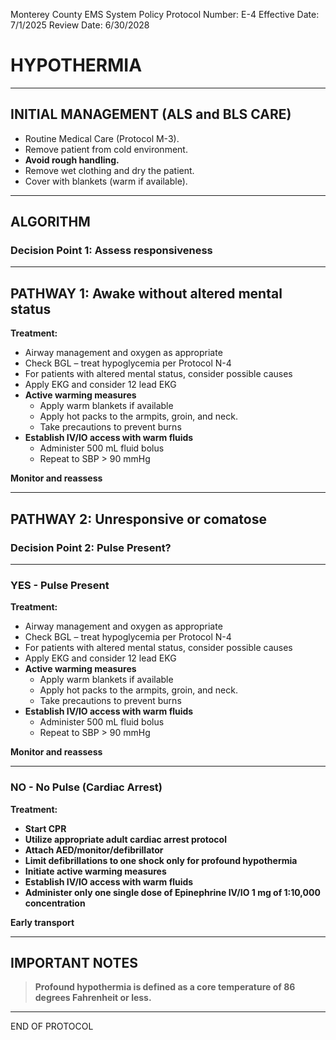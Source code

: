 Monterey County EMS System Policy
Protocol Number: E-4
Effective Date: 7/1/2025
Review Date: 6/30/2028

# HYPOTHERMIA

---

## INITIAL MANAGEMENT (ALS and BLS CARE)

- Routine Medical Care (Protocol M-3).
- Remove patient from cold environment.
- **Avoid rough handling.**
- Remove wet clothing and dry the patient.
- Cover with blankets (warm if available).

---

## ALGORITHM

### Decision Point 1: Assess responsiveness

---

## PATHWAY 1: Awake without altered mental status

**Treatment:**

- Airway management and oxygen as appropriate
- Check BGL – treat hypoglycemia per Protocol N-4
- For patients with altered mental status, consider possible causes
- Apply EKG and consider 12 lead EKG
- **Active warming measures**
  - Apply warm blankets if available
  - Apply hot packs to the armpits, groin, and neck.
  - Take precautions to prevent burns
- **Establish IV/IO access with warm fluids**
  - Administer 500 mL fluid bolus
  - Repeat to SBP > 90 mmHg

**Monitor and reassess**

---

## PATHWAY 2: Unresponsive or comatose

### Decision Point 2: Pulse Present?

---

### YES - Pulse Present

**Treatment:**

- Airway management and oxygen as appropriate
- Check BGL – treat hypoglycemia per Protocol N-4
- For patients with altered mental status, consider possible causes
- Apply EKG and consider 12 lead EKG
- **Active warming measures**
  - Apply warm blankets if available
  - Apply hot packs to the armpits, groin, and neck.
  - Take precautions to prevent burns
- **Establish IV/IO access with warm fluids**
  - Administer 500 mL fluid bolus
  - Repeat to SBP > 90 mmHg

**Monitor and reassess**

---

### NO - No Pulse (Cardiac Arrest)

**Treatment:**

- **Start CPR**
- **Utilize appropriate adult cardiac arrest protocol**
- **Attach AED/monitor/defibrillator**
- **Limit defibrillations to one shock only for profound hypothermia**
- **Initiate active warming measures**
- **Establish IV/IO access with warm fluids**
- **Administer only one single dose of Epinephrine IV/IO 1 mg of 1:10,000 concentration**

**Early transport**

---

## IMPORTANT NOTES

> **Profound hypothermia is defined as a core temperature of 86 degrees Fahrenheit or less.**

---

END OF PROTOCOL

